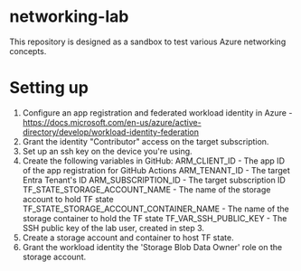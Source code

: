# networking-lab
This repository is designed as a sandbox to test various Azure networking concepts.

# Setting up

1. Configure an app registration and federated workload identity in Azure - https://docs.microsoft.com/en-us/azure/active-directory/develop/workload-identity-federation
2. Grant the identity "Contributor" access on the target subscription.
3. Set up an ssh key on the device you're using.
4. Create the following variables in GitHub:
    ARM_CLIENT_ID - The app ID of the app registration for GitHub Actions
    ARM_TENANT_ID - The target Entra Tenant's ID
    ARM_SUBSCRIPTION_ID - The target subscription ID
    TF_STATE_STORAGE_ACCOUNT_NAME - The name of the storage account to hold TF state
    TF_STATE_STORAGE_ACCOUNT_CONTAINER_NAME - The name of the storage container to hold the TF state
    TF_VAR_SSH_PUBLIC_KEY - The SSH public key of the lab user, created in step 3.
5. Create a storage account and container to host TF state.
6. Grant the workload identity the 'Storage Blob Data Owner' role on the storage account.
